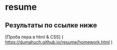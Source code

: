 # resume

## Результаты по ссылке ниже
[Проба пера в html & CSS] ( https://dumahuch.github.io/resume/homework.html )
